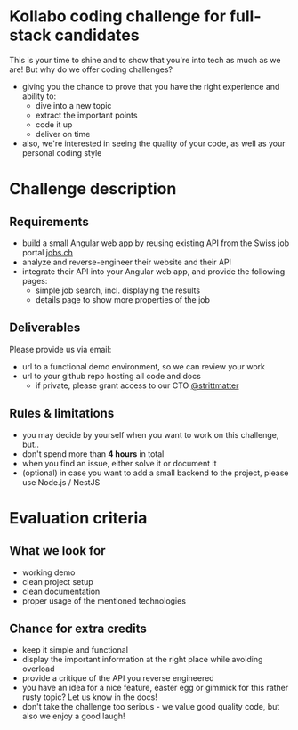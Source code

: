 # Kollabo coding challenge for full-stack candidates

This is your time to shine and to show that you're into tech as much as we are! But why do we offer coding challenges?
- giving you the chance to prove that you have the right experience and ability to:
  - dive into a new topic
  - extract the important points 
  - code it up
  - deliver on time
- also, we're interested in seeing the quality of your code, as well as your personal coding style
# Challenge description

## Requirements

- build a small Angular web app by reusing existing API from the Swiss job portal [jobs.ch](https://www.jobs.ch)
- analyze and reverse-engineer their website and their API
- integrate their API into your Angular web app, and provide the following pages:
    - simple job search, incl. displaying the results
    - details page to show more properties of the job

## Deliverables

Please provide us via email:
- url to a functional demo environment, so we can review your work
- url to your github repo hosting all code and docs 
  - if private, please grant access to our CTO [@strittmatter](https://github.com/strittmatter)

## Rules & limitations

- you may decide by yourself when you want to work on this challenge, but..
- don't spend more than **4 hours** in total
- when you find an issue, either solve it or document it
- (optional) in case you want to add a small backend to the project, please use Node.js / NestJS

# Evaluation criteria

## What we look for

- working demo
- clean project setup 
- clean documentation
- proper usage of the mentioned technologies

## Chance for extra credits
- keep it simple and functional
- display the important information at the right place while avoiding overload
- provide a critique of the API you reverse engineered
- you have an idea for a nice feature, easter egg or gimmick for this rather rusty topic? Let us know in the docs!
- don't take the challenge too serious - we value good quality code, but also we enjoy a good laugh!